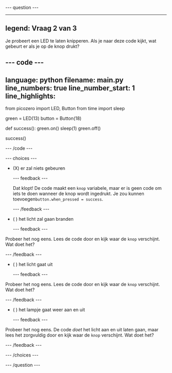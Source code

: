 
--- question ---

---
legend: Vraag 2 van 3
---

Je probeert een LED te laten knipperen. Als je naar deze code kijkt, wat gebeurt er als je op de knop drukt?

--- code ---
---
language: python filename: main.py line_numbers: true line_number_start: 1
line_highlights:
---

from picozero import LED, Button from time import sleep

green = LED(13) button = Button(18)

def success(): green.on() sleep(1) green.off()

success()

--- /code ---

--- choices ---

- (X) er zal niets gebeuren

  --- feedback ---

  Dat klopt! De code maakt een `knop` variabele, maar er is geen code om iets te doen wanneer de knop wordt ingedrukt. Je zou kunnen toevoegen`button.when_pressed = success`.

  --- /feedback ---

- ( ) het licht zal gaan branden

  --- feedback ---

Probeer het nog eens. Lees de code door en kijk waar de `knop` verschijnt. Wat doet het?

  --- /feedback ---

- ( ) het licht gaat uit

  --- feedback ---

Probeer het nog eens. Lees de code door en kijk waar de `knop` verschijnt. Wat doet het?

  --- /feedback ---

- ( ) het lampje gaat weer aan en uit

  --- feedback ---

Probeer het nog eens. De code *doet* het licht aan en uit laten gaan, maar lees het zorgvuldig door en kijk waar de `knop` verschijnt. Wat doet het?

  --- /feedback ---

--- /choices ---

--- /question ---
